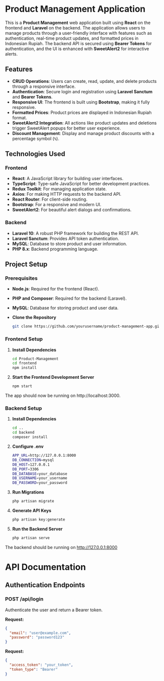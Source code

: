 # Product Management Application

This is a **Product Management** web application built using **React** on the frontend and **Laravel** on the backend. The application allows users to manage products through a user-friendly interface with features such as authentication, real-time product updates, and formatted prices in Indonesian Rupiah. The backend API is secured using **Bearer Tokens** for authentication, and the UI is enhanced with **SweetAlert2** for interactive alerts.

## Features
- **CRUD Operations**: Users can create, read, update, and delete products through a responsive interface.
- **Authentication**: Secure login and registration using **Laravel Sanctum** and **Bearer Tokens**.
- **Responsive UI**: The frontend is built using **Bootstrap**, making it fully responsive.
- **Formatted Prices**: Product prices are displayed in Indonesian Rupiah format.
- **SweetAlert2 Integration**: All actions like product updates and deletions trigger SweetAlert popups for better user experience.
- **Discount Management**: Display and manage product discounts with a percentage symbol (`%`).

## Technologies Used

### Frontend
- **React**: A JavaScript library for building user interfaces.
- **TypeScript**: Type-safe JavaScript for better development practices.
- **Redux Toolkit**: For managing application state.
- **Axios**: For making HTTP requests to the backend API.
- **React Router**: For client-side routing.
- **Bootstrap**: For a responsive and modern UI.
- **SweetAlert2**: For beautiful alert dialogs and confirmations.

### Backend
- **Laravel 10**: A robust PHP framework for building the REST API.
- **Laravel Sanctum**: Provides API token authentication.
- **MySQL**: Database to store product and user information.
- **PHP 8.x**: Backend programming language.

## Project Setup

### Prerequisites
- **Node.js**: Required for the frontend (React).
- **PHP and Composer**: Required for the backend (Laravel).
- **MySQL**: Database for storing product and user data.


- **Clone the Repository**

   ```bash
   git clone https://github.com/yourusername/product-management-app.git

### Frontend Setup

1. **Install Dependencies**

   ```bash
   cd Product-Management
   cd frontend
   npm install
   
2. **Start the Frontend Development Server**

   ```bash
   npm start

The app should now be running on http://localhost:3000.

### Backend Setup
1. **Install Dependencies**

   ```bash
   cd ..
   cd backend
   composer install
   
2. **Configure .env**

   ```bash
   APP_URL=http://127.0.0.1:8000
   DB_CONNECTION=mysql
   DB_HOST=127.0.0.1
   DB_PORT=3306
   DB_DATABASE=your_database
   DB_USERNAME=your_username
   DB_PASSWORD=your_password

3. **Run Migrations**
    ```bash
   php artisan migrate

5. **Generate API Keys**
   ```bash
   php artisan key:generate

7. **Run the Backend Server**
   ```bash
   php artisan serve
   
The backend should be running on http://127.0.0.1:8000

# API Documentation

## Authentication Endpoints

### POST /api/login

Authenticate the user and return a Bearer token.

**Request:**

```json
{
  "email": "user@example.com",
  "password": "password123"
}
```

**Request:**

```json
{
  "access_token": "your_token",
  "token_type": "Bearer"
}
```

